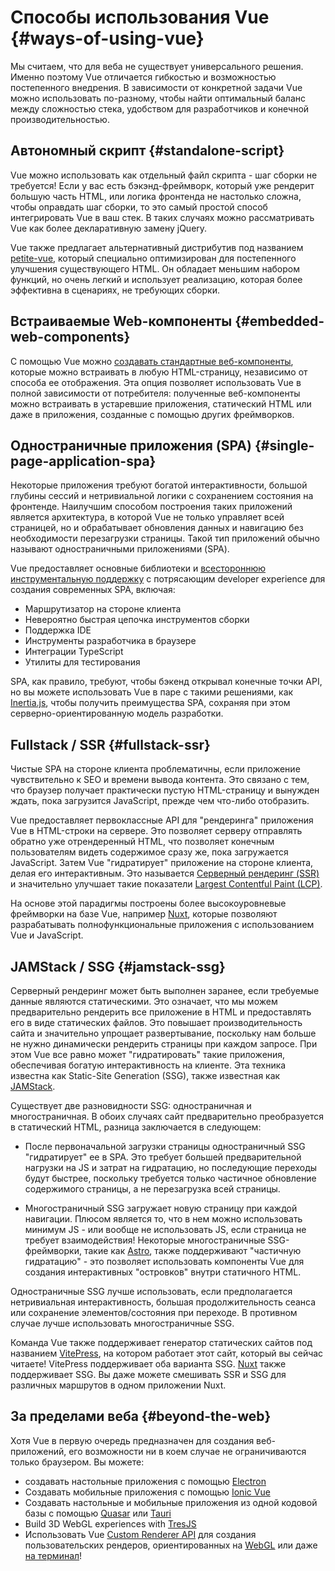 # Способы использования Vue {#ways-of-using-vue}

Мы считаем, что для веба не существует универсального решения. Именно поэтому Vue отличается гибкостью и возможностью постепенного внедрения. В зависимости от конкретной задачи Vue можно использовать по-разному, чтобы найти оптимальный баланс между сложностью стека, удобством для разработчиков и конечной производительностью.

## Автономный скрипт {#standalone-script}

Vue можно использовать как отдельный файл скрипта - шаг сборки не требуется! Если у вас есть бэкэнд-фреймворк, который уже рендерит большую часть HTML, или логика фронтенда не настолько сложна, чтобы оправдать шаг сборки, то это самый простой способ интегрировать Vue в ваш стек. В таких случаях можно рассматривать Vue как более декларативную замену jQuery.

Vue также предлагает альтернативный дистрибутив под названием [petite-vue](https://github.com/vuejs/petite-vue), который специально оптимизирован для постепенного улучшения существующего HTML. Он обладает меньшим набором функций, но очень легкий и использует реализацию, которая более эффективна в сценариях, не требующих сборки.

## Встраиваемые Web-компоненты {#embedded-web-components}

С помощью Vue можно [создавать стандартные веб-компоненты](/guide/extras/web-components), которые можно встраивать в любую HTML-страницу, независимо от способа ее отображения. Эта опция позволяет использовать Vue в полной зависимости от потребителя: полученные веб-компоненты можно встраивать в устаревшие приложения, статический HTML или даже в приложения, созданные с помощью других фреймворков.

## Одностраничные приложения (SPA) {#single-page-application-spa}

Некоторые приложения требуют богатой интерактивности, большой глубины сессий и нетривиальной логики с сохранением состояния на фронтенде. Наилучшим способом построения таких приложений является архитектура, в которой Vue не только управляет всей страницей, но и обрабатывает обновления данных и навигацию без необходимости перезагрузки страницы. Такой тип приложений обычно называют одностраничными приложениями (SPA).

Vue предоставляет основные библиотеки и [всестороннюю инструментальную поддержку](/guide/scaling-up/tooling) с потрясающим developer experience для создания современных SPA, включая:

- Маршрутизатор на стороне клиента
- Невероятно быстрая цепочка инструментов сборки
- Поддержка IDE
- Инструменты разработчика в браузере
- Интеграции TypeScript
- Утилиты для тестирования

SPA, как правило, требуют, чтобы бэкенд открывал конечные точки API, но вы можете использовать Vue в паре с такими решениями, как [Inertia.js](https://inertiajs.com), чтобы получить преимущества SPA, сохраняя при этом серверно-ориентированную модель разработки.

## Fullstack / SSR {#fullstack-ssr}

Чистые SPA на стороне клиента проблематичны, если приложение чувствительно к SEO и времени вывода контента. Это связано с тем, что браузер получает практически пустую HTML-страницу и вынужден ждать, пока загрузится JavaScript, прежде чем что-либо отобразить.

Vue предоставляет первоклассные API для "рендеринга" приложения Vue в HTML-строки на сервере. Это позволяет серверу отправлять обратно уже отрендеренный HTML, что позволяет конечным пользователям видеть содержимое сразу же, пока загружается JavaScript. Затем Vue "гидратирует" приложение на стороне клиента, делая его интерактивным. Это называется [Серверный рендеринг (SSR)](/guide/scaling-up/ssr) и значительно улучшает такие показатели [Largest Contentful Paint (LCP)](https://web.dev/lcp/).

На основе этой парадигмы построены более высокоуровневые фреймворки на базе Vue, например [Nuxt](https://nuxt.com/), которые позволяют разрабатывать полнофункциональные приложения с использованием Vue и JavaScript.

## JAMStack / SSG {#jamstack-ssg}

Серверный рендеринг может быть выполнен заранее, если требуемые данные являются статическими. Это означает, что мы можем предварительно рендерить все приложение в HTML и предоставлять его в виде статических файлов. Это повышает производительность сайта и значительно упрощает развертывание, поскольку нам больше не нужно динамически рендерить страницы при каждом запросе. При этом Vue все равно может "гидратировать" такие приложения, обеспечивая богатую интерактивность на клиенте. Эта техника известна как Static-Site Generation (SSG), также известная как [JAMStack](https://jamstack.org/what-is-jamstack/).

Существует две разновидности SSG: одностраничная и многостраничная. В обоих случаях сайт предварительно преобразуется в статический HTML, разница заключается в следующем:

- После первоначальной загрузки страницы одностраничный SSG "гидратирует" ее в SPA. Это требует большей предварительной нагрузки на JS и затрат на гидратацию, но последующие переходы будут быстрее, поскольку требуется только частичное обновление содержимого страницы, а не перезагрузка всей страницы.

- Многостраничный SSG загружает новую страницу при каждой навигации. Плюсом является то, что в нем можно использовать минимум JS - или вообще не использовать JS, если страница не требует взаимодействия! Некоторые многостраничные SSG-фреймворки, такие как [Astro](https://astro.build/), также поддерживают "частичную гидратацию" - это позволяет использовать компоненты Vue для создания интерактивных "островков" внутри статичного HTML.

Одностраничные SSG лучше использовать, если предполагается нетривиальная интерактивность, большая продолжительность сеанса или сохранение элементов/состояния при переходе. В противном случае лучше использовать многостраничные SSG.

Команда Vue также поддерживает генератор статических сайтов под названием [VitePress](https://vitepress.dev/), на котором работает этот сайт, который вы сейчас читаете! VitePress поддерживает оба варианта SSG. [Nuxt](https://nuxt.com/) также поддерживает SSG. Вы даже можете смешивать SSR и SSG для различных маршрутов в одном приложении Nuxt.

## За пределами веба {#beyond-the-web}

Хотя Vue в первую очередь предназначен для создания веб-приложений, его возможности ни в коем случае не ограничиваются только браузером. Вы можете:

- создавать настольные приложения с помощью [Electron](https://www.electronjs.org/)
- Создавать мобильные приложения с помощью [Ionic Vue](https://ionicframework.com/docs/vue/overview)
- Создавать настольные и мобильные приложения из одной кодовой базы с помощью [Quasar](https://quasar.dev/) или [Tauri](https://tauri.app)
- Build 3D WebGL experiences with [TresJS](https://tresjs.org/)
- Использовать Vue [Custom Renderer API](/api/custom-renderer) для создания пользовательских рендеров, ориентированных на [WebGL](https://troisjs.github.io/) или даже [на терминал](https://github.com/vue-terminal/vue-termui)!
